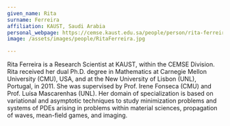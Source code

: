 ```yaml
---
given_name: Rita
surname: Ferreira
affiliation: KAUST, Saudi Arabia
personal_webpage: https://cemse.kaust.edu.sa/people/person/rita-ferreira
image: /assets/images/people/RitaFerreira.jpg

---
```

Rita Ferreira is a Research Scientist at KAUST, within the CEMSE Division. Rita received her dual Ph.D. degree in Mathematics at Carnegie Mellon University (CMU), USA, and at the New University of Lisbon (UNL), Portugal, in 2011. She was supervised by Prof. Irene Fonseca (CMU) and Prof. Luísa Mascarenhas (UNL). Her domain of specialization is based on variational and asymptotic techniques to study minimization problems and systems of PDEs arising in problems within material sciences, propagation of waves, mean-field games, and imaging.
